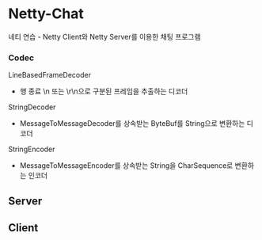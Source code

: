 # Netty-Chat
네티 연습 - Netty Client와 Netty Server를 이용한 채팅 프로그램

### Codec

LineBasedFrameDecoder
- 행 종료 \n 또는 \r\n으로 구분된 프레임을 추출하는 디코더

StringDecoder
- MessageToMessageDecoder를 상속받는 ByteBuf를 String으로 변환하는 디코더

StringEncoder
- MessageToMessageEncoder를 상속받는 String을 CharSequence로 변환하는 인코더


## Server

## Client

